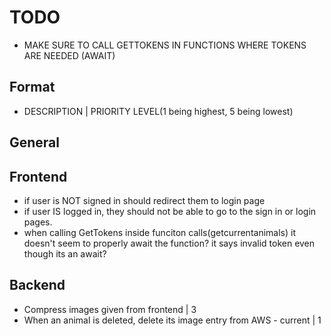 # TODO

- MAKE SURE TO CALL GETTOKENS IN FUNCTIONS WHERE TOKENS ARE NEEDED (AWAIT)

## Format
- DESCRIPTION | PRIORITY LEVEL(1 being highest, 5 being lowest)

## General

## Frontend
- if user is NOT signed in should redirect them to login page 
- if user IS logged in, they should not be able to go to the sign in or login pages.
-  when calling GetTokens inside funciton calls(getcurrentanimals) it doesn't seem to properly await the function? it says invalid token even though its an await?

## Backend

- Compress images given from frontend | 3
- When an animal is deleted, delete its image entry from AWS - current | 1